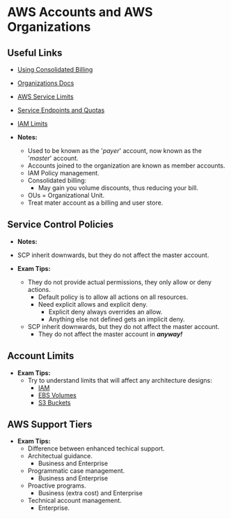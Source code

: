# AWS Accounts and AWS Organizations

## Useful Links

* [Using Consolidated Billing](https://docs.aws.amazon.com/awsaccountbilling/latest/aboutv2/useconsolidatedbilling-discounts.html)
* [Organizations Docs](https://docs.aws.amazon.com/organizations/?id=docs_gateway)
* [AWS Service Limits](https://docs.aws.amazon.com/general/latest/gr/aws_service_limits.html)
* [Service Endpoints and Quotas](https://docs.aws.amazon.com/general/latest/gr/aws-general.pdf#aws-service-information)
* [IAM Limits](https://docs.aws.amazon.com/IAM/latest/UserGuide/reference_iam-limits.html)

* **Notes:**
  * Used to be known as the '_payer_' account, now known as the '_master_' account.
  * Accounts joined to the organization are known as member accounts.
  * IAM Policy management.
  * Consolidated billing:
    * May gain you volume discounts, thus reducing your bill.
  * OUs = Organizational Unit.
  * Treat mater account as a billing and user store.

## Service Control Policies

* **Notes:**

* SCP inherit downwards, but they do not affect the master account.

* **Exam Tips:**
  * They do not provide actual permissions, they only allow or deny actions.
    * Default policy is to allow all actions on all resources.
    * Need explicit allows and explicit deny.
      * Explicit deny always overrides an allow.
      * Anything else not defined gets an implicit deny.
  * SCP inherit downwards, but they do not affect the master account.
    * They do not affect the master account in **_anyway!_**

## Account Limits

* **Exam Tips:**
  * Try to understand limits that will affect any architecture designs:
    * [IAM](https://docs.aws.amazon.com/general/latest/gr/iam-service.html)
    * [EBS Volumes](https://docs.aws.amazon.com/general/latest/gr/ebs-service.html)
    * [S3 Buckets](https://docs.aws.amazon.com/general/latest/gr/s3.html)

## AWS Support Tiers

* **Exam Tips:**
  * Difference between enhanced techical support.
  * Architectual guidance.
    * Business and Enterprise
  * Programmatic case management.
    * Business and Enterprise
  * Proactive programs.
    * Business (extra cost) and Enterprise
  * Technical account management.
    * Enterprise.
